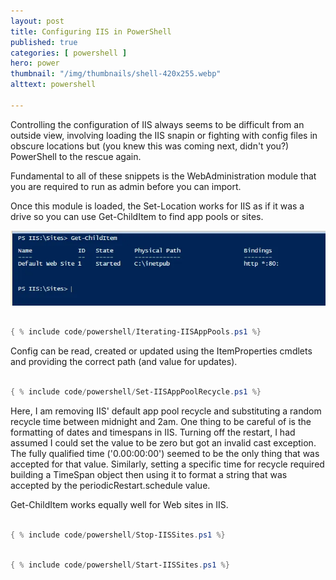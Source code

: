 ```yaml
---
layout: post
title: Configuring IIS in PowerShell
published: true 
categories: [ powershell ]
hero: power
thumbnail: "/img/thumbnails/shell-420x255.webp"
alttext: powershell

---
```


Controlling the configuration of IIS always seems to be difficult from an outside view, involving loading the IIS snapin or 
fighting with config files in obscure locations but (you knew this was coming next, didn't you?) PowerShell to the rescue again.  

Fundamental to all of these snippets is the WebAdministration module that you are required to run as admin before you can import.

Once this module is loaded, the Set-Location works for IIS as if it was a drive so you can use Get-ChildItem to find app pools or sites. 

![gci](/img/posts/configuring-iis-in-powershell/getchilditem.webp)


```powershell

{ % include code/powershell/Iterating-IISAppPools.ps1 %}

```

Config can be read, created or updated using the ItemProperties cmdlets and providing the correct path (and value for updates). 

```powershell

{ % include code/powershell/Set-IISAppPoolRecycle.ps1 %}

```

Here, I am removing IIS' default app pool recycle and substituting a random recycle time between midnight and 2am. One thing to 
be careful of is the formatting of dates and timespans in IIS. Turning off the restart, I had assumed I could set the value to be zero but 
got an invalid cast exception. The fully qualified time ('0.00:00:00') seemed to be the only thing that was accepted for that value. 
Similarly, setting a specific time for recycle required building a TimeSpan object then using it to format a string that was accepted by 
the periodicRestart.schedule value.

Get-ChildItem works equally well for Web sites in IIS. 

```powershell

{ % include code/powershell/Stop-IISSites.ps1 %}

```

```powershell

{ % include code/powershell/Start-IISSites.ps1 %}

```
